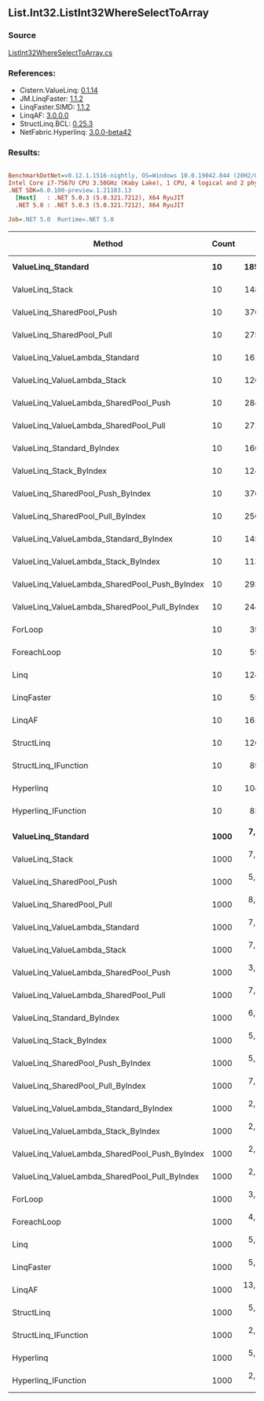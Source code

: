﻿## List.Int32.ListInt32WhereSelectToArray

### Source
[ListInt32WhereSelectToArray.cs](../LinqBenchmarks/List/Int32/ListInt32WhereSelectToArray.cs)

### References:
- Cistern.ValueLinq: [0.1.14](https://www.nuget.org/packages/Cistern.ValueLinq/0.1.14)
- JM.LinqFaster: [1.1.2](https://www.nuget.org/packages/JM.LinqFaster/1.1.2)
- LinqFaster.SIMD: [1.1.2](https://www.nuget.org/packages/LinqFaster.SIMD/1.0.3)
- LinqAF: [3.0.0.0](https://www.nuget.org/packages/LinqAF/3.0.0.0)
- StructLinq.BCL: [0.25.3](https://www.nuget.org/packages/StructLinq.BCL/0.25.3)
- NetFabric.Hyperlinq: [3.0.0-beta42](https://www.nuget.org/packages/NetFabric.Hyperlinq/3.0.0-beta42)

### Results:
``` ini

BenchmarkDotNet=v0.12.1.1516-nightly, OS=Windows 10.0.19042.844 (20H2/October2020Update)
Intel Core i7-7567U CPU 3.50GHz (Kaby Lake), 1 CPU, 4 logical and 2 physical cores
.NET SDK=6.0.100-preview.1.21103.13
  [Host]   : .NET 5.0.3 (5.0.321.7212), X64 RyuJIT
  .NET 5.0 : .NET 5.0.3 (5.0.321.7212), X64 RyuJIT

Job=.NET 5.0  Runtime=.NET 5.0  

```
|                                        Method | Count |         Mean |     Error |    StdDev | Ratio | RatioSD |  Gen 0 | Gen 1 | Gen 2 | Allocated |
|---------------------------------------------- |------ |-------------:|----------:|----------:|------:|--------:|-------:|------:|------:|----------:|
|                            **ValueLinq_Standard** |    **10** |    **185.75 ns** |  **0.451 ns** |  **0.400 ns** |  **4.76** |    **0.01** | **0.0153** |     **-** |     **-** |      **32 B** |
|                               ValueLinq_Stack |    10 |    148.14 ns |  0.674 ns |  0.631 ns |  3.79 |    0.02 | 0.0150 |     - |     - |      32 B |
|                     ValueLinq_SharedPool_Push |    10 |    370.61 ns |  0.857 ns |  0.802 ns |  9.50 |    0.03 | 0.0153 |     - |     - |      32 B |
|                     ValueLinq_SharedPool_Pull |    10 |    275.86 ns |  0.637 ns |  0.596 ns |  7.07 |    0.03 | 0.0153 |     - |     - |      32 B |
|                ValueLinq_ValueLambda_Standard |    10 |    161.10 ns |  0.255 ns |  0.226 ns |  4.13 |    0.01 | 0.0150 |     - |     - |      32 B |
|                   ValueLinq_ValueLambda_Stack |    10 |    126.60 ns |  0.451 ns |  0.352 ns |  3.24 |    0.01 | 0.0150 |     - |     - |      32 B |
|         ValueLinq_ValueLambda_SharedPool_Push |    10 |    284.46 ns |  0.443 ns |  0.346 ns |  7.29 |    0.02 | 0.0153 |     - |     - |      32 B |
|         ValueLinq_ValueLambda_SharedPool_Pull |    10 |    271.24 ns |  0.774 ns |  0.724 ns |  6.95 |    0.03 | 0.0153 |     - |     - |      32 B |
|                    ValueLinq_Standard_ByIndex |    10 |    160.46 ns |  0.393 ns |  0.348 ns |  4.11 |    0.01 | 0.0153 |     - |     - |      32 B |
|                       ValueLinq_Stack_ByIndex |    10 |    124.04 ns |  0.357 ns |  0.298 ns |  3.18 |    0.01 | 0.0153 |     - |     - |      32 B |
|             ValueLinq_SharedPool_Push_ByIndex |    10 |    376.03 ns |  1.056 ns |  0.882 ns |  9.63 |    0.02 | 0.0153 |     - |     - |      32 B |
|             ValueLinq_SharedPool_Pull_ByIndex |    10 |    256.50 ns |  0.373 ns |  0.291 ns |  6.57 |    0.02 | 0.0153 |     - |     - |      32 B |
|        ValueLinq_ValueLambda_Standard_ByIndex |    10 |    145.54 ns |  0.543 ns |  0.481 ns |  3.73 |    0.02 | 0.0153 |     - |     - |      32 B |
|           ValueLinq_ValueLambda_Stack_ByIndex |    10 |    113.10 ns |  0.198 ns |  0.165 ns |  2.90 |    0.01 | 0.0153 |     - |     - |      32 B |
| ValueLinq_ValueLambda_SharedPool_Push_ByIndex |    10 |    293.90 ns |  0.549 ns |  0.487 ns |  7.53 |    0.02 | 0.0153 |     - |     - |      32 B |
| ValueLinq_ValueLambda_SharedPool_Pull_ByIndex |    10 |    244.55 ns |  0.892 ns |  0.834 ns |  6.26 |    0.03 | 0.0153 |     - |     - |      32 B |
|                                       ForLoop |    10 |     39.04 ns |  0.114 ns |  0.095 ns |  1.00 |    0.00 | 0.0497 |     - |     - |     104 B |
|                                   ForeachLoop |    10 |     59.47 ns |  0.220 ns |  0.183 ns |  1.52 |    0.01 | 0.0497 |     - |     - |     104 B |
|                                          Linq |    10 |    124.10 ns |  0.459 ns |  0.407 ns |  3.18 |    0.01 | 0.1068 |     - |     - |     224 B |
|                                    LinqFaster |    10 |     55.93 ns |  0.163 ns |  0.136 ns |  1.43 |    0.01 | 0.0497 |     - |     - |     104 B |
|                                        LinqAF |    10 |    161.78 ns |  0.499 ns |  0.443 ns |  4.14 |    0.02 | 0.0343 |     - |     - |      72 B |
|                                    StructLinq |    10 |    126.06 ns |  0.792 ns |  0.741 ns |  3.23 |    0.02 | 0.0610 |     - |     - |     128 B |
|                          StructLinq_IFunction |    10 |     89.26 ns |  0.334 ns |  0.296 ns |  2.29 |    0.01 | 0.0153 |     - |     - |      32 B |
|                                     Hyperlinq |    10 |    104.28 ns |  0.443 ns |  0.393 ns |  2.67 |    0.01 | 0.0153 |     - |     - |      32 B |
|                           Hyperlinq_IFunction |    10 |     83.86 ns |  0.404 ns |  0.358 ns |  2.15 |    0.01 | 0.0153 |     - |     - |      32 B |
|                                               |       |              |           |           |       |         |        |       |       |           |
|                            **ValueLinq_Standard** |  **1000** |  **7,745.50 ns** | **22.892 ns** | **17.873 ns** |  **2.38** |    **0.01** | **1.9684** |     **-** |     **-** |   **4,144 B** |
|                               ValueLinq_Stack |  1000 |  7,407.17 ns | 17.227 ns | 15.271 ns |  2.28 |    0.01 | 1.9760 |     - |     - |   4,144 B |
|                     ValueLinq_SharedPool_Push |  1000 |  5,480.23 ns | 19.378 ns | 17.179 ns |  1.68 |    0.01 | 0.9689 |     - |     - |   2,040 B |
|                     ValueLinq_SharedPool_Pull |  1000 |  8,297.17 ns | 22.635 ns | 20.065 ns |  2.55 |    0.01 | 0.9613 |     - |     - |   2,040 B |
|                ValueLinq_ValueLambda_Standard |  1000 |  7,833.70 ns | 23.421 ns | 21.908 ns |  2.41 |    0.01 | 1.9684 |     - |     - |   4,144 B |
|                   ValueLinq_ValueLambda_Stack |  1000 |  7,981.50 ns | 28.705 ns | 26.851 ns |  2.46 |    0.01 | 1.9684 |     - |     - |   4,144 B |
|         ValueLinq_ValueLambda_SharedPool_Push |  1000 |  3,713.67 ns | 12.451 ns | 11.038 ns |  1.14 |    0.00 | 0.9727 |     - |     - |   2,040 B |
|         ValueLinq_ValueLambda_SharedPool_Pull |  1000 |  7,688.70 ns | 18.573 ns | 17.373 ns |  2.37 |    0.01 | 0.9613 |     - |     - |   2,040 B |
|                    ValueLinq_Standard_ByIndex |  1000 |  6,348.51 ns | 22.211 ns | 19.690 ns |  1.95 |    0.01 | 1.9760 |     - |     - |   4,144 B |
|                       ValueLinq_Stack_ByIndex |  1000 |  5,727.29 ns | 14.242 ns | 13.322 ns |  1.76 |    0.01 | 1.9760 |     - |     - |   4,144 B |
|             ValueLinq_SharedPool_Push_ByIndex |  1000 |  5,358.51 ns | 15.296 ns | 12.773 ns |  1.65 |    0.01 | 0.9689 |     - |     - |   2,040 B |
|             ValueLinq_SharedPool_Pull_ByIndex |  1000 |  7,574.99 ns | 16.411 ns | 13.704 ns |  2.33 |    0.01 | 0.9689 |     - |     - |   2,040 B |
|        ValueLinq_ValueLambda_Standard_ByIndex |  1000 |  2,444.70 ns |  9.457 ns |  8.383 ns |  0.75 |    0.00 | 1.9798 |     - |     - |   4,144 B |
|           ValueLinq_ValueLambda_Stack_ByIndex |  1000 |  2,410.62 ns |  9.201 ns |  7.683 ns |  0.74 |    0.00 | 1.9798 |     - |     - |   4,144 B |
| ValueLinq_ValueLambda_SharedPool_Push_ByIndex |  1000 |  2,887.48 ns |  9.148 ns |  8.109 ns |  0.89 |    0.00 | 0.9727 |     - |     - |   2,040 B |
| ValueLinq_ValueLambda_SharedPool_Pull_ByIndex |  1000 |  2,675.31 ns |  8.911 ns |  7.899 ns |  0.82 |    0.00 | 0.9727 |     - |     - |   2,040 B |
|                                       ForLoop |  1000 |  3,250.02 ns | 13.589 ns | 10.609 ns |  1.00 |    0.00 | 3.0289 |     - |     - |   6,344 B |
|                                   ForeachLoop |  1000 |  4,921.72 ns | 18.499 ns | 14.442 ns |  1.51 |    0.01 | 3.0289 |     - |     - |   6,344 B |
|                                          Linq |  1000 |  5,734.58 ns | 23.085 ns | 20.465 ns |  1.76 |    0.01 | 2.1896 |     - |     - |   4,592 B |
|                                    LinqFaster |  1000 |  5,429.56 ns | 28.511 ns | 23.808 ns |  1.67 |    0.01 | 3.0289 |     - |     - |   6,344 B |
|                                        LinqAF |  1000 | 13,050.02 ns | 28.387 ns | 25.164 ns |  4.02 |    0.01 | 3.0060 |     - |     - |   6,312 B |
|                                    StructLinq |  1000 |  5,481.64 ns | 23.691 ns | 19.783 ns |  1.69 |    0.01 | 1.0147 |     - |     - |   2,136 B |
|                          StructLinq_IFunction |  1000 |  2,734.98 ns |  9.478 ns |  8.402 ns |  0.84 |    0.00 | 0.9727 |     - |     - |   2,040 B |
|                                     Hyperlinq |  1000 |  5,494.40 ns | 20.931 ns | 17.479 ns |  1.69 |    0.01 | 0.9689 |     - |     - |   2,040 B |
|                           Hyperlinq_IFunction |  1000 |  2,382.20 ns | 11.393 ns |  9.514 ns |  0.73 |    0.00 | 0.9727 |     - |     - |   2,040 B |
